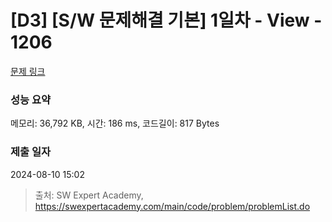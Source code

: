 # [D3] [S/W 문제해결 기본] 1일차 - View - 1206 

[문제 링크](https://swexpertacademy.com/main/code/problem/problemDetail.do?contestProbId=AV134DPqAA8CFAYh) 

### 성능 요약

메모리: 36,792 KB, 시간: 186 ms, 코드길이: 817 Bytes

### 제출 일자

2024-08-10 15:02



> 출처: SW Expert Academy, https://swexpertacademy.com/main/code/problem/problemList.do